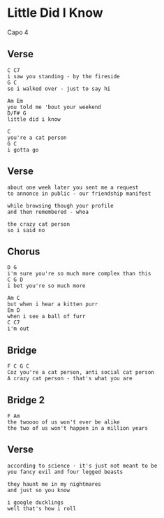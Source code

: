 # Little Did I Know

Capo 4

## Verse
	C C7
	i saw you standing - by the fireside
	G C
	so i walked over - just to say hi

	Am Em
	you told me 'bout your weekend
	D/F# G
	little did i know

	C
	you're a cat person
	G C
	i gotta go

## Verse
	about one week later you sent me a request
	to annonce in public - our friendship manifest

	while browsing though your profile
	and then remembered - whoa

	the crazy cat person
	so i said no

## Chorus
	D G
	i'm sure you're so much more complex than this
	C G D
	i bet you're so much more

	Am C
	but when i hear a kitten purr
	Em D
	when i see a ball of furr
	C C7
	i'm out

## Bridge
	F C G C
	Coz you're a cat person, anti social cat person
	A crazy cat person - that's what you are


## Bridge 2

	F Am
	the twoooo of us won't ever be alike
	the two of us won't happen in a million years


## Verse

	according to science - it's just not meant to be
	you fancy evil and four legged beasts

	they haunt me in my nightmares
	and just so you know

	i google ducklings
	well that's how i roll
